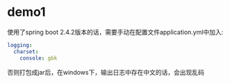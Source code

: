 # demo1

使用了spring boot 2.4.2版本的话，需要手动在配置文件application.yml中加入:

```yaml
logging:
  charset:
    console: gbk
```
否则打包成jar后，在windows下，输出日志中存在中文的话，会出现乱码
